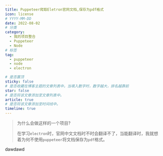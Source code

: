 ```yaml
---
title: Puppeteer爬取Eletron官网文档,保存为pdf格式
icon: license
# YYYY-MM-DD
date: 2022-08-02
# 分类
category:
  - 我的项目整合
  - Puppeteer
  - Node
# 标签
tag:
  - puppeteer
  - node
  - electron

# 是否置顶
sticky: false
# 是否收藏在博客主题的文章列表中。当填入数字时，数字越大，排名越靠前
star: false
# 是否将该文章添加至文章列表中。
article: true
# 是否将该文章添加至时间线中。
timeline: true
---
```

<CountView></CountView>



> 为什么会做这样的一个项目?
> 
>在学习`electron`时，官网中文文档时不时会翻译不了，当能翻译时，我就想着为何不使用`puppeteer`将文档保存为`pdf`格式。


<!-- more -->

dawdawd